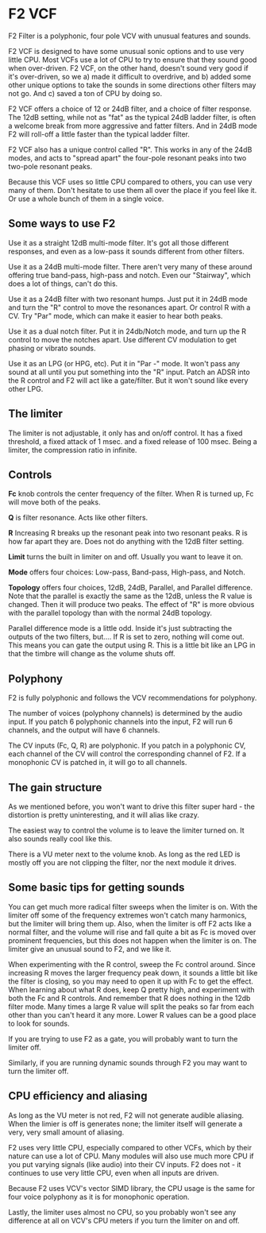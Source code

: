 # F2 VCF

F2 Filter is a polyphonic, four pole VCV with unusual features and sounds.

F2 VCF is designed to have some unusual sonic options and to use very little CPU. Most VCFs use a lot of CPU to try to ensure that they sound good when over-driven. F2 VCF, on the other hand, doesn't sound very good if it's over-driven, so we a) made it difficult to overdrive, and b) added some other unique options to take the sounds in some directions other filters may not go. And c) saved a ton of CPU by doing so.

F2 VCF offers a choice of 12 or 24dB filter, and a choice of filter response. The 12dB setting, while not as "fat" as the typical 24dB ladder filter, is often a welcome break from more aggressive and fatter filters. And in 24dB mode F2 will roll-off a little faster than the typical ladder filter.

F2 VCF also has a unique control called "R". This works in any of the 24dB modes, and acts to "spread apart" the four-pole resonant peaks into two two-pole resonant peaks.

Because this VCF uses so little CPU compared to others, you can use very many of them. Don't hesitate to use them all over the place if you feel like it. Or use a whole bunch of them in a single voice.

## Some ways to use F2

Use it as a straight 12dB multi-mode filter. It's got all those different responses, and even as a low-pass it sounds different from other filters.

Use it as a 24dB multi-mode filter. There aren't very many of these around offering true band-pass, high-pass and notch. Even our "Stairway", which does a lot of things, can't do this.

Use it as a 24dB filter with two resonant humps. Just put it in 24dB mode and turn the "R" control to move the resonances apart. Or control R with a CV. Try "Par" mode, which can make it easier to hear both peaks.

Use it as a dual notch filter. Put it in 24db/Notch mode, and turn up the R control to move the notches apart. Use different CV modulation to get phasing or vibrato sounds.

Use it as an LPG (or HPG, etc). Put it in "Par -" mode. It won't pass any sound at all until you put something into the "R" input. Patch an ADSR into the R control and F2 will act like a gate/filter. But it won't sound like every other LPG.

## The limiter

The limiter is not adjustable, it only has and on/off control. It has a fixed threshold, a fixed attack of 1 msec. and a fixed release of 100 msec. Being a limiter, the compression ratio in infinite.

## Controls

**Fc** knob controls the center frequency of the filter. When R is turned up, Fc will move both of the peaks.

**Q** is filter resonance. Acts like other filters.

**R** Increasing R breaks up the resonant peak into two resonant peaks. R is how far apart they are. Does not do anything with the 12dB filter setting.

**Limit** turns the built in limiter on and off. Usually you want to leave it on.

**Mode** offers four choices: Low-pass, Band-pass, High-pass, and Notch.

**Topology** offers four choices, 12dB, 24dB, Parallel, and Parallel difference. Note that the parallel is exactly the same as the 12dB, unless the R value is changed. Then it will produce two peaks. The effect of "R" is more obvious with the parallel topology than with the normal 24dB topology.

Parallel difference mode is a little odd. Inside it's just subtracting the outputs of the two filters, but.... If R is set to zero, nothing will come out. This means you can gate the output using R. This is a little bit like an LPG in that the timbre will change as the volume shuts off.

## Polyphony

F2 is fully polyphonic and follows the VCV recommendations for polyphony.

The number of voices (polyphony channels) is determined by the audio input. If you patch 6 polyphonic channels into the input, F2 will run 6 channels, and the output will have 6 channels.

The CV inputs (Fc, Q, R) are polyphonic. If you patch in a polyphonic CV, each channel of the CV will control the corresponding channel of F2. If a monophonic CV is patched in, it will go to all channels.

## The gain structure

As we mentioned before, you won't want to drive this filter super hard - the distortion is pretty uninteresting, and it will alias like crazy.

The easiest way to control the volume is to leave the limiter turned on. It also sounds really cool like this.

There is a VU meter next to the volume knob. As long as the red LED is mostly off you are not clipping the filter, nor the next module it drives.

## Some basic tips for getting sounds

You can get much more radical filter sweeps when the limiter is on. With the limiter off some of the frequency extremes won't catch many harmonics, but the limiter will bring them up. Also, when the limiter is off F2 acts like a normal filter, and the volume will rise and fall quite a bit as Fc is moved over prominent frequencies, but this does not happen when the limiter is on. The limiter give an unusual sound to F2, and we like it.

When experimenting with the R control, sweep the Fc control around. Since increasing R moves the larger frequency peak down, it sounds a little bit like the filter is closing, so you may need to open it up with Fc to get the effect. When learning about what R does, keep Q pretty high, and experiment with both the Fc and R controls. And remember that R does nothing in the 12db filter mode. Many times a large R value will split the peaks so far from each other than you can't heard it any more. Lower R values can be a good place to look for sounds.

If you are trying to use F2 as a gate, you will probably want to turn the limiter off.

Similarly, if you are running dynamic sounds through F2 you may want to turn the limiter off.

## CPU efficiency and aliasing

As long as the VU meter is not red, F2 will not generate audible aliasing. When the limier is off is generates none; the limiter itself will generate a very, very small amount of aliasing.

F2 uses very little CPU, especially compared to other VCFs, which by their nature can use a lot of CPU. Many modules will also use much more CPU if you put varying signals (like audio) into their CV inputs. F2 does not - it continues to use very little CPU, even when all inputs are driven.

Because F2 uses VCV's vector SIMD library, the CPU usage is the same for four voice polyphony as it is for monophonic operation.

Lastly, the limiter uses almost no CPU, so you probably won't see any difference at all on VCV's CPU meters if you turn the limiter on and off.
